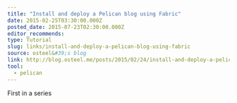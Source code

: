 ```yaml
---
title: "Install and deploy a Pelican blog using Fabric"
date: 2015-02-25T03:30:00.000Z
posted_date: 2015-07-23T02:30:00.000Z
editor_recommends:
type: Tutorial
slug: links/install-and-deploy-a-pelican-blog-using-fabric
source: osteel&#39;s blog
link: http://blog.osteel.me/posts/2015/02/24/install-and-deploy-a-pelican-blog-using-fabric-part-1-local-environment.html
tool:
  - pelican
---
```

First in a series
